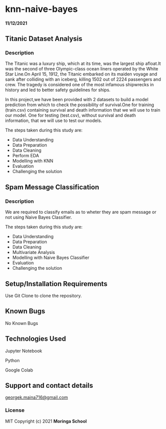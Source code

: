 # knn-naive-bayes
#### 11/12/2021 

## Titanic Dataset Analysis

### Description

The Titanic was a luxury ship, which at its time, was the largest ship afloat.It was the second of three Olympic-class ocean liners operated by the White Star Line.On April 15, 1912, the Titanic embarked on its maiden voyage and sank after colliding with an iceberg, killing 1502 out of 2224 passengers and crew. The tragedy is considered one of the most infamous shipwrecks in history and led to better safety guidelines for ships.


In this project,we have been provided with 2 datasets to build a model prediction from which to check the possibility of survival.One for training (train.csv) containing survival and death information that we will use to train our model. One for testing (test.csv), without survival and death information, that we will use to test our models.

The steps taken during this study are:

- Data Understanding
- Data Preparation
- Data Cleaning
- Perform EDA
- Modelling with KNN
- Evaluation
- Challenging the solution

## Spam Message Classification

### Description

We are required to classify emails as to wheter they are spam message or not using Naive Bayes Classifier.

The steps taken during this study are:

- Data Understanding
- Data Preparation
- Data Cleaning
- Multivariate Analysis
- Modelling with Naive Bayes Classifier
- Evaluation
- Challenging the solution

## Setup/Installation Requirements
Use Git Clone to clone the repository. 
## Known Bugs
No Known Bugs
## Technologies Used
Jupyter Notebook

Python

Google Colab


## Support and contact details
georgek.maina716@gmail.com
### License
MIT
Copyright (c) 2021 **Moringa School**
